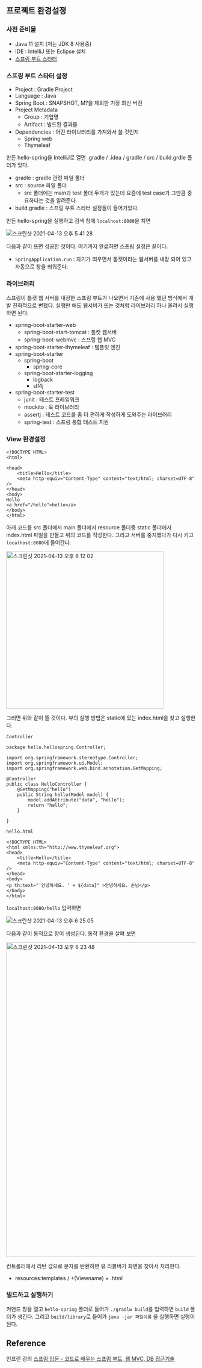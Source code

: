 ## 프로젝트 환경설정

### 사전 준비물
- Java 11 설치 (저는 JDK 8 사용중)
- IDE : IntelliJ 또는 Eclipse 설치
- [스프링 부트 스타터](https://start.spring.io)

### 스프링 부트 스타터 설정
- Project : Gradle Project
- Language : Java
- Spring Boot : SNAPSHOT, M?을 제외한 가장 최신 버전
- Project Metadata
    - Group : 기업명
    - Artifact : 빌드된 결과물
- Dependencies : 어떤 라이브러리를 가져와서 쓸 것인지
    - Spring web
    - Thymeleaf

만든 hello-spring을 IntelliJ로 열면 .gradle / .idea / gradle / src / build.grdle 폴더가 있다. 

- gradle : gradle 관련 파일 폴더
- src : source 파일 폴더
    - src 폴더에는 main과 test 폴더 두개가 있는데 요즘에 test case가 그만큼 중요하다는 것을 알려준다.
- build.gradle : 스프링 부트 스타터 설정들이 들어가있다.

만든 hello-spring을 실행하고 검색 창에 `localhost:8080`을 치면

![스크린샷 2021-04-13 오후 5 41 28](https://user-images.githubusercontent.com/78870076/114523789-96388c00-9c7f-11eb-82ac-20ea969d05ef.png)

다음과 같이 뜨면 성공한 것이다. 여기까지 완료하면 스프링 설정은 끝이다.

- `SpringApplication.run` : 자기가 띄우면서 톰캣이라는 웹서버를 내장 되어 있고 자동으로 창을 띄워준다.

### 라이브러리
스프링이 톰캣 웹 서버를 내장한 스프링 부트가 나오면서 기존에 사용 했던 방식에서 개발 친화적으로 변했다. 실행만 해도 웹서버가 뜨는 것처럼 라이브러리 하나 올려서 실행하면 된다.

- spring-boot-starter-web
    - spring-boot-start-tomcat : 톰캣 웹서버
    - spring-boot-webmvc : 스프링 웹 MVC
- spring-boot-starter-thymeleaf : 템플릿 엔진
- spring-boot-starter
    - spring-boot
        - spring-core
    - spring-boot-starter-logging
        - logback
        - slf4j
- spring-boot-starter-test
    - junit : 테스트 프레임워크
    - mockito : 목 라이브러리
    - assertj : 테스트 코드를 좀 더 편하게 작성하게 도와주는 라이브러리
    - spring-test : 스프링 통합 테스트 지원

### View 환경설정

```
<!DOCTYPE HTML>
<html>

<head>
    <title>Hello</title>
    <meta http-equiv="Content-Type" content="text/html; charset=UTF-8" />
</head>
<body>
Hello
<a href="/hello">hello</a>
</body>
</html>
```

아래 코드를 src 폴더에서 main 폴더에서 resource 폴더중 static 폴더에서 index.html 파일을 만들고 위의 코드를 작성한다. 그리고 서버를 중지했다가 다시 키고 `localhost:8080`에 들어간다.

<img width="418" alt="스크린샷 2021-04-13 오후 6 12 02" src="https://user-images.githubusercontent.com/78870076/114528214-c4b86600-9c83-11eb-99c5-e3be384af83c.png">

그러면 위와 같이 뜰 것이다. 뷰의 실행 방법은 static에 있는 index.html을 찾고 실행한다.

`Controller`
```
package hello.hellospring.Controller;

import org.springframework.stereotype.Controller;
import org.springframework.ui.Model;
import org.springframework.web.bind.annotation.GetMapping;

@Controller
public class HelloController {
    @GetMapping("hello")
    public String hello(Model model) {
        model.addAttribute("data", "hello");
        return "hello";
    }

}
```

`hello.html`
```
<!DOCTYPE HTML>
<html xmlns:th="http://www.thymeleaf.org">
<head>
    <title>Hello</title>
    <meta http-equiv="Content-Type" content="text/html; charset=UTF-8" />
</head>
<body>
<p th:text="'안녕하세요. ' + ${data}" >안녕하세요. 손님</p>
</body>
</html>
```


`localhost:8080/hello` 입력하면

![스크린샷 2021-04-13 오후 6 25 05](https://user-images.githubusercontent.com/78870076/114530142-a0f61f80-9c85-11eb-8bfc-86a593fbd5df.png)

다음과 같이 동적으로 창이 생성된다. 동작 환경을 살펴 보면

<img width="836" alt="스크린샷 2021-04-13 오후 6 23 48" src="https://user-images.githubusercontent.com/78870076/114530127-9e93c580-9c85-11eb-8be9-ecb23fe50339.png">

컨트롤러에서 리턴 값으로 문자를 반환하면 뷰 리볼버가 화면을 찾아서 처리한다. 
- resources:templates / +(Viewname) + .html

### 빌드하고 실행하기
커맨드 창을 열고 `hello-spring` 폴더로 들어가 `./gradlw build`를 입력하면 `build` 폴더가 생긴다. 그리고 `build/library`로 들어가 `java -jar 파일이름` 을 실행하면 실행이 된다.

## Reference

인프런 강의 [스프링 입문 - 코드로 배우는 스프링 부트, 웹 MVC, DB 접근기술](https://www.inflearn.com/course/스프링-입문-스프링부트)